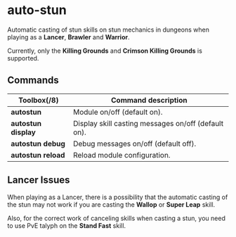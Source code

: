 # auto-stun
Automatic casting of stun skills on stun mechanics in dungeons when playing as a **Lancer**, **Brawler** and **Warrior**.

Currently, only the **Killing Grounds** and **Crimson Killing Grounds** is supported.

## Commands
Toolbox(/8) | Command description
--- | ---
**autostun** | Module on/off (default on).
**autostun display** | Display skill casting messages on/off (default on).
**autostun debug** | Debug messages on/off (default off).
**autostun reload** | Reload module configuration.

## Lancer Issues

When playing as a Lancer, there is a possibility that the automatic casting of the stun may not work if you are casting the **Wallop** or **Super Leap** skill.

Also, for the correct work of canceling skills when casting a stun, you need to use PvE talyph on the **Stand Fast** skill.